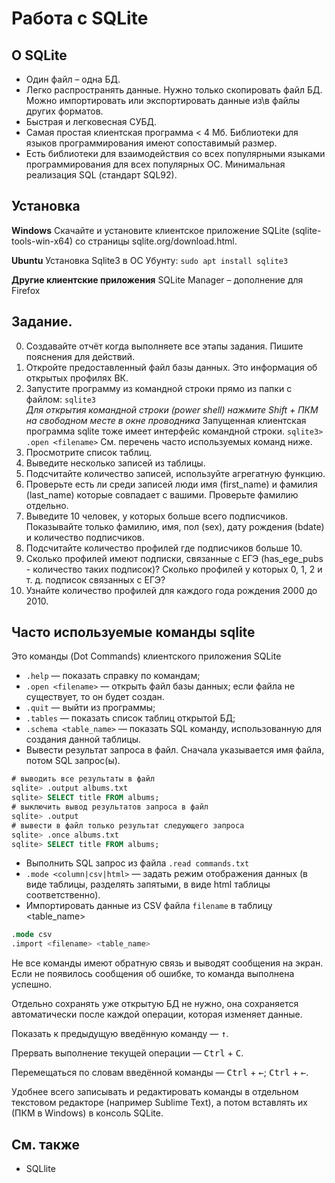 # Работа с SQLite

## О SQLite
- Один файл – одна БД.
- Легко распространять данные. Нужно только скопировать файл БД. Можно импортировать или экспортировать данные из\в файлы других форматов.
- Быстрая и легковесная СУБД.
- Самая простая клиентская программа < 4 Мб. Библиотеки для языков программирования имеют сопоставимый размер.
- Есть библиотеки для взаимодействия со всех популярными языками программирования для всех популярных ОС.
Минимальная реализация SQL (стандарт SQL92).

## Установка
**Windows**
Скачайте и установите клиентское приложение SQLite (sqlite-tools-win-x64) 
со страницы sqlite.org/download.html.

**Ubuntu**
Установка Sqlite3 в ОС Убунту: `sudo apt install sqlite3`

**Другие клиентские приложения**
SQLite Manager – дополнение для Firefox

## Задание.

0. Создавайте отчёт когда выполняете все этапы задания. Пишите пояснения для действий.
1. Откройте предоставленный файл базы данных. Это информация об открытых профилях ВК.
1. Запустите программу из командной строки прямо из папки с файлом:
`sqlite3`\
*Для открытия командной строки (power shell) нажмите Shift + ПКМ на свободном месте в окне проводника*
Запущенная клиентская программа sqlite тоже имеет интерфейс командной строки. 
`sqlite3> .open <filename>`
См. перечень часто используемых команд ниже.
2. Просмотрите список таблиц.
3. Выведите несколько записей из таблицы.
1. Подсчитайте количество записей, используйте агрегатную функцию.
4. Проверьте есть ли среди записей люди имя (first_name) и фамилия (last_name) которые совпадает с вашими. Проверьте фамилию отдельно.
5. Выведите 10 человек, у которых больше всего подписчиков. Показывайте только фамилию, имя, пол (sex), дату рождения (bdate) и количество подписчиков.
6. Подсчитайте количество профилей где подписчиков больше 10.
7. Сколько профилей имеют подписки, связанные с ЕГЭ (has_ege_pubs - количество таких подписок)? Сколько профилей у которых 0, 1, 2 и т. д. подписок связанных с ЕГЭ?
7. Узнайте количество профилей для каждого года рождения 2000 до 2010.


## Часто используемые команды sqlite

Это команды (Dot Commands) клиентского приложения SQLite
- `.help` — показать справку по командам;
- `.open <filename>` — открыть файл базы данных; если файла не существует, то он будет создан.
- `.quit` — выйти из программы;
- `.tables` — показать список таблиц открытой БД;
- `.schema <table_name>` — показать SQL команду, использованную для создания данной таблицы.
- Вывести результат запроса в файл. Сначала указывается имя файла, потом SQL запрос(ы).
```sql
# выводить все результаты в файл
sqlite> .output albums.txt
sqlite> SELECT title FROM albums;
# выключить вывод результатов запроса в файл
sqlite> .output
# вывести в файл только результат следующего запроса
sqlite> .once albums.txt
sqlite> SELECT title FROM albums;
```
- Выполнить SQL запрос из файла `.read commands.txt`
- `.mode <column|csv|html>` — задать режим отображения данных (в виде таблицы, разделять запятыми, в виде html таблицы соответственно). 
- Импортировать данные из CSV файла `filename` в таблицу <table_name>
```sql
.mode csv
.import <filename> <table_name>
```

Не все команды имеют обратную связь и выводят сообщения на экран. Если не появилось сообщения об ошибке, то команда выполнена успешно.

Отдельно сохранять уже открытую БД не нужно, она сохраняется автоматически после каждой операции, которая изменяет данные.

Показать к предыдущую введённую команду — <kbd>&uarr;</kbd>.

Прервать выполнение текущей операции — <kbd>Ctrl</kbd> + <kbd>C</kbd>.

Перемещаться по словам введённой команды — <kbd>Ctrl</kbd> + <kbd>&larr;</kbd>; <kbd>Ctrl</kbd> + <kbd>&larr;</kbd>.

Удобнее всего записывать и редактировать команды в отдельном текстовом редакторе (например Sublime Text), а потом вставлять их (ПКМ в Windows) в консоль SQLite.


## См. также
- SQLlite
